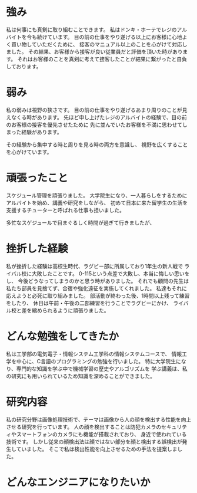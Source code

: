# 強み
私は何事にも真剣に取り組むことできます。
私はドンキ・ホーテでレジのアルバイトを今も続けています。
目の前の仕事をやり遂げる以上にお客様に心地よく買い物していただくために、
接客のマニュアル以上のことを心がけて対応しました。
その結果、お客様から接客が良い従業員だと評価を頂いた時があります。
それはお客様のことを真剣に考えて接客したことが結果に繋がったと自負しております。


# 弱み
私の弱みは視野の狭さです。
目の前の仕事をやり遂げるあまり周りのことが見えなくる時があります。
先ほど申し上げたレジのアルバイトの経験で、目の前のお客様の接客を優先させたために
先に並んでいたお客様を不満に思わせてしまった経験があります。

その経験から集中する時と周りを見る時の両方を意識し、
視野を広くすることを心がけています。


# 頑張ったこと
スケジュール管理を頑張りました。
大学院生になり、一人暮らしをするためにアルバイトを始め、講義や研究をしながら、
初めて日本に来た留学生の生活を支援するチューターと呼ばれる仕事も担いました。

多忙なスゲジュールで目まぐるしく時間が過ぎて行きましたが、



# 挫折した経験
私が挫折した経験は高校生時代、ラグビー部に所属しており1年生の新人戦で
ライバル校に大敗したことです。
0-115という点差で大敗し、本当に悔しい思いをし、
今後どうなってしまうのかと思う時がありました。
それでも顧問の先生は私たち部員を見捨てず、合宿や強化遠征を実施してくれました。
私達もそれに応えようと必死に取り組みました。
部活動が終わった後、1時間以上残って練習をしたり、
休日は午前・午後の二部練習を行うことでラグビーにかけ、
ライバル校と差を縮められるように頑張りました。

# どんな勉強をしてきたか
私は工学部の電気電子・情報システム工学科の情報システムコースで、
情報工学を中心に、C言語のプログラミングの勉強を行いました。
特に大学院生になり、専門的な知識を学ぶ中で機械学習の歴史やアルゴリズムを
学ぶ講義は、私の研究にも用いられているため知識を深めることができました。


# 研究内容
私の研究分野は画像処理技術で、テーマは画像から人の顔を検出する性能を向上させる研究を行っています。
人の顔を検出することは防犯カメラのセキュリティやスマートフォンのカメラにも機能が搭載されており、
身近で使われている技術です。
しかし従来の顔検出法は顔ではない部分を顔と検出する誤検出が発生していました。
そこで私は検出性能を向上させるための手法を提案しました。



# どんなエンジニアになりたいか
